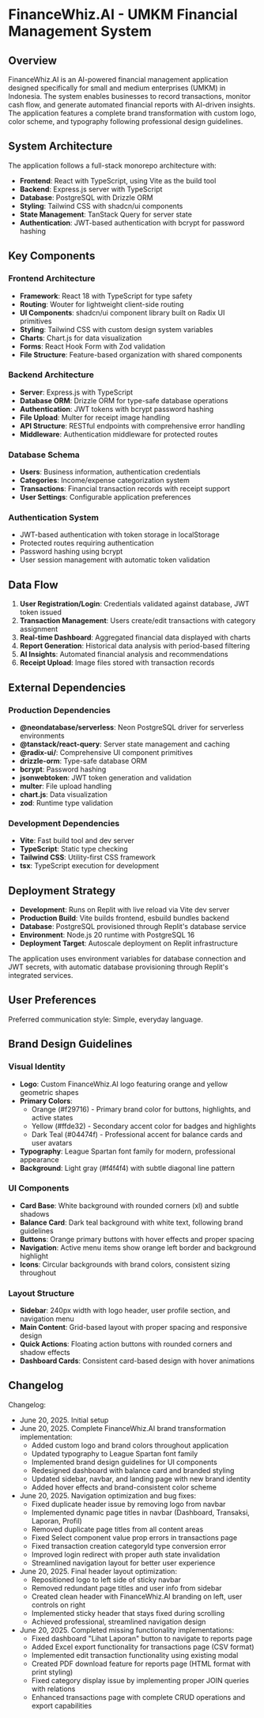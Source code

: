 # FinanceWhiz.AI - UMKM Financial Management System

## Overview

FinanceWhiz.AI is an AI-powered financial management application designed specifically for small and medium enterprises (UMKM) in Indonesia. The system enables businesses to record transactions, monitor cash flow, and generate automated financial reports with AI-driven insights. The application features a complete brand transformation with custom logo, color scheme, and typography following professional design guidelines.

## System Architecture

The application follows a full-stack monorepo architecture with:

- **Frontend**: React with TypeScript, using Vite as the build tool
- **Backend**: Express.js server with TypeScript
- **Database**: PostgreSQL with Drizzle ORM
- **Styling**: Tailwind CSS with shadcn/ui components
- **State Management**: TanStack Query for server state
- **Authentication**: JWT-based authentication with bcrypt for password hashing

## Key Components

### Frontend Architecture
- **Framework**: React 18 with TypeScript for type safety
- **Routing**: Wouter for lightweight client-side routing
- **UI Components**: shadcn/ui component library built on Radix UI primitives
- **Styling**: Tailwind CSS with custom design system variables
- **Charts**: Chart.js for data visualization
- **Forms**: React Hook Form with Zod validation
- **File Structure**: Feature-based organization with shared components

### Backend Architecture
- **Server**: Express.js with TypeScript
- **Database ORM**: Drizzle ORM for type-safe database operations
- **Authentication**: JWT tokens with bcrypt password hashing
- **File Upload**: Multer for receipt image handling
- **API Structure**: RESTful endpoints with comprehensive error handling
- **Middleware**: Authentication middleware for protected routes

### Database Schema
- **Users**: Business information, authentication credentials
- **Categories**: Income/expense categorization system
- **Transactions**: Financial transaction records with receipt support
- **User Settings**: Configurable application preferences

### Authentication System
- JWT-based authentication with token storage in localStorage
- Protected routes requiring authentication
- Password hashing using bcrypt
- User session management with automatic token validation

## Data Flow

1. **User Registration/Login**: Credentials validated against database, JWT token issued
2. **Transaction Management**: Users create/edit transactions with category assignment
3. **Real-time Dashboard**: Aggregated financial data displayed with charts
4. **Report Generation**: Historical data analysis with period-based filtering
5. **AI Insights**: Automated financial analysis and recommendations
6. **Receipt Upload**: Image files stored with transaction records

## External Dependencies

### Production Dependencies
- **@neondatabase/serverless**: Neon PostgreSQL driver for serverless environments
- **@tanstack/react-query**: Server state management and caching
- **@radix-ui/**: Comprehensive UI component primitives
- **drizzle-orm**: Type-safe database ORM
- **bcrypt**: Password hashing
- **jsonwebtoken**: JWT token generation and validation
- **multer**: File upload handling
- **chart.js**: Data visualization
- **zod**: Runtime type validation

### Development Dependencies
- **Vite**: Fast build tool and dev server
- **TypeScript**: Static type checking
- **Tailwind CSS**: Utility-first CSS framework
- **tsx**: TypeScript execution for development

## Deployment Strategy

- **Development**: Runs on Replit with live reload via Vite dev server
- **Production Build**: Vite builds frontend, esbuild bundles backend
- **Database**: PostgreSQL provisioned through Replit's database service
- **Environment**: Node.js 20 runtime with PostgreSQL 16
- **Deployment Target**: Autoscale deployment on Replit infrastructure

The application uses environment variables for database connection and JWT secrets, with automatic database provisioning through Replit's integrated services.

## User Preferences

Preferred communication style: Simple, everyday language.

## Brand Design Guidelines

### Visual Identity
- **Logo**: Custom FinanceWhiz.AI logo featuring orange and yellow geometric shapes
- **Primary Colors**: 
  - Orange (#f29716) - Primary brand color for buttons, highlights, and active states
  - Yellow (#ffde32) - Secondary accent color for badges and highlights
  - Dark Teal (#04474f) - Professional accent for balance cards and user avatars
- **Typography**: League Spartan font family for modern, professional appearance
- **Background**: Light gray (#f4f4f4) with subtle diagonal line pattern

### UI Components
- **Card Base**: White background with rounded corners (xl) and subtle shadows
- **Balance Card**: Dark teal background with white text, following brand guidelines
- **Buttons**: Orange primary buttons with hover effects and proper spacing
- **Navigation**: Active menu items show orange left border and background highlight
- **Icons**: Circular backgrounds with brand colors, consistent sizing throughout

### Layout Structure
- **Sidebar**: 240px width with logo header, user profile section, and navigation menu
- **Main Content**: Grid-based layout with proper spacing and responsive design
- **Quick Actions**: Floating action buttons with rounded corners and shadow effects
- **Dashboard Cards**: Consistent card-based design with hover animations

## Changelog

Changelog:
- June 20, 2025. Initial setup
- June 20, 2025. Complete FinanceWhiz.AI brand transformation implementation:
  - Added custom logo and brand colors throughout application
  - Updated typography to League Spartan font family
  - Implemented brand design guidelines for UI components
  - Redesigned dashboard with balance card and branded styling
  - Updated sidebar, navbar, and landing page with new brand identity
  - Added hover effects and brand-consistent color scheme
- June 20, 2025. Navigation optimization and bug fixes:
  - Fixed duplicate header issue by removing logo from navbar
  - Implemented dynamic page titles in navbar (Dashboard, Transaksi, Laporan, Profil)
  - Removed duplicate page titles from all content areas
  - Fixed Select component value prop errors in transactions page
  - Fixed transaction creation categoryId type conversion error
  - Improved login redirect with proper auth state invalidation
  - Streamlined navigation layout for better user experience
- June 20, 2025. Final header layout optimization:
  - Repositioned logo to left side of sticky navbar
  - Removed redundant page titles and user info from sidebar
  - Created clean header with FinanceWhiz.AI branding on left, user controls on right
  - Implemented sticky header that stays fixed during scrolling
  - Achieved professional, streamlined navigation design
- June 20, 2025. Completed missing functionality implementations:
  - Fixed dashboard "Lihat Laporan" button to navigate to reports page
  - Added Excel export functionality for transactions page (CSV format)
  - Implemented edit transaction functionality using existing modal
  - Created PDF download feature for reports page (HTML format with print styling)
  - Fixed category display issue by implementing proper JOIN queries with relations
  - Enhanced transactions page with complete CRUD operations and export capabilities